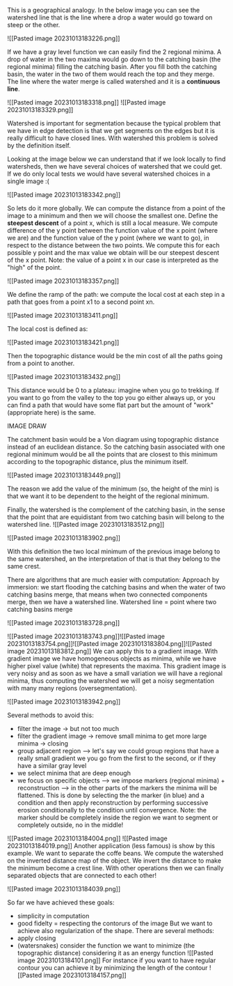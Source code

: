 This is a geographical analogy.
In the below image you can see the watershed line that is the line where a drop a water would go toward on steep or the other. 

![[Pasted image 20231013183226.png]]

If we have a gray level function we can easily find the 2 regional minima. A drop of water in the two maxima would go down to the catching basin (the regional minima) filling the catching basin. After you fill both the catching basin, the water in the two of them would reach the top and they merge. The line where the water merge is called watershed and it is a **continuous line**. 

![[Pasted image 20231013183318.png]]
![[Pasted image 20231013183329.png]]

Watershed is important for segmentation because the typical problem that we have in edge detection is that we get segments on the edges but it is really difficult to have closed lines. With watershed this problem is solved by the definition itself.

Looking at the image below we can understand that if we look locally to find watersheds, then we have several choices of watershed that we could get.  If we do only local tests we would have several watershed choices in a single image :( 

![[Pasted image 20231013183342.png]]

So lets do it more globally. We can compute the distance from a point of the image to a minimum and then we will choose the smallest one.
Define the **steepest descent** of a point x, which is still a local measure. We compute difference of the y point between the function value of the x point (where we are) and the function value of the y point (where we want to go), in respect to the distance between the two points. We compute this for each possible y point and the max value we obtain will be our steepest descent of the x point. 
Note: the value of a point x in our case is interpreted as the "high" of the point.

![[Pasted image 20231013183357.png]]

We define the ramp of the path: we compute the local cost at each step in a path that goes from a point x1 to a second point xn.

![[Pasted image 20231013183411.png]]

The local cost is defined as:

![[Pasted image 20231013183421.png]]

Then the topographic distance would be the min cost of all the paths going from a point to another. 

![[Pasted image 20231013183432.png]]

This distance would be 0 to a plateau: imagine when you go to trekking. If you want to go from the valley to the top you go either always up, or you can find a path that would have some flat part but the amount of "work" (appropriate here) is the same.

IMAGE DRAW


The catchment basin would be a  Von diagram using topographic distance instead of an euclidean distance. So the catching basin associated with one regional minimum would be all the points that are closest to this minimum according to the topographic distance, plus the minimum itself.

![[Pasted image 20231013183449.png]]

The reason we add the value of the minimum (so, the height of the min) is that we want it to be dependent to the height of the regional minimum.

Finally, the watershed is the complement of the catching basin, in the sense that the point that are equidistant from two catching basin will belong to the watershed line. 
![[Pasted image 20231013183512.png]]

![[Pasted image 20231013183902.png]]

With this definition the two local minimum of the previous image belong to the same watershed, an the interpretation of that is that they belong to the same crest.


There are algorithms that are much easier with computation:
Approach by immersion: we start flooding the catching basins and when the water of two catching basins merge, that means when two connected components merge, then we have a watershed line. Watershed line = point where two catching basins merge

![[Pasted image 20231013183728.png]]

![[Pasted image 20231013183743.png]]![[Pasted image 20231013183754.png]]![[Pasted image 20231013183804.png]]![[Pasted image 20231013183812.png]]
We can apply this to a gradient image. With gradient image we have homogeneous objects as minima, while we have higher pixel value (white) that represents the maxima.
This gradient image is very noisy and as soon as we have a small variation we will have  a regional minima, thus computing the watershed we will get a noisy segmentation with many many regions (oversegmentation). 

![[Pasted image 20231013183942.png]]

Several methods to avoid this:
- filter the image -> but not too much 
- filter the gradient image -> remove small minima to get more large minima -> closing
- group adjacent region --> let's say we could group regions that have a really small gradient we you go from the first to the second, or if they have a similar gray level
- we select minima that are deep enough 
- we focus on specific objects --> we impose markers (regional minima) + reconstruction --> in the other parts of the markers the minima will be flattened. This is done by selecting the the marker (in blue)  and a condition and then apply reconstruction by performing successive erosion conditionally to the condition until convergence. 
Note: the marker should be completely inside the region we want to segment or completely outside, no in the middle!

![[Pasted image 20231013184004.png]] 
![[Pasted image 20231013184019.png]]
Another application (less famous) is show by this example. We want to separate the coffe beans. We compute the watershed on the inverted distance map of the object. We invert the distance to make the minimum become a crest line. With other operations then we can finally separated objects that are connected to each other!

![[Pasted image 20231013184039.png]]

So far we have achieved these goals:
- simplicity in computation
- good fidelty = respecting the contorurs of the image
But we want to achieve also regularization of the shape.
There are several methods:
- apply closing
- (watersnakes) consider the function we want to minimize (the topographic distance) considering it as an energy function
![[Pasted image 20231013184101.png]]
	For instance if you want to have regular contour you can achieve it by minimizing the length of the contour 
	![[Pasted image 20231013184157.png]]
	
